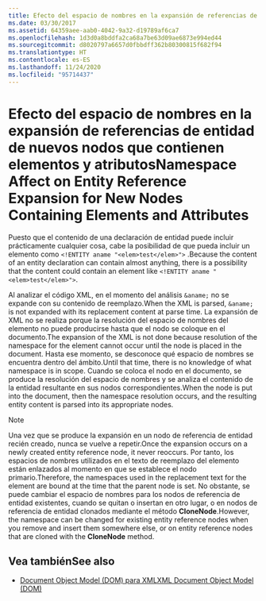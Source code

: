 ```yaml
---
title: Efecto del espacio de nombres en la expansión de referencias de entidad de nuevos nodos que contienen elementos y atributos
ms.date: 03/30/2017
ms.assetid: 64359aee-aab0-4042-9a32-d19789af6ca7
ms.openlocfilehash: 1d3d0a8bddfa2ca68a7be63d09ae6873e994ed44
ms.sourcegitcommit: d8020797a6657d0fbbdff362b80300815f682f94
ms.translationtype: HT
ms.contentlocale: es-ES
ms.lasthandoff: 11/24/2020
ms.locfileid: "95714437"
---
```

# <a name="namespace-affect-on-entity-reference-expansion-for-new-nodes-containing-elements-and-attributes"></a><span data-ttu-id="41bb5-102">Efecto del espacio de nombres en la expansión de referencias de entidad de nuevos nodos que contienen elementos y atributos</span><span class="sxs-lookup"><span data-stu-id="41bb5-102">Namespace Affect on Entity Reference Expansion for New Nodes Containing Elements and Attributes</span></span>

<span data-ttu-id="41bb5-103">Puesto que el contenido de una declaración de entidad puede incluir prácticamente cualquier cosa, cabe la posibilidad de que pueda incluir un elemento como `<!ENTITY aname "<elem>test</elem>">` .</span><span class="sxs-lookup"><span data-stu-id="41bb5-103">Because the content of an entity declaration can contain almost anything, there is a possibility that the content could contain an element like `<!ENTITY aname "<elem>test</elem>">`.</span></span>  
  
 <span data-ttu-id="41bb5-104">Al analizar el código XML, en el momento del análisis `&aname;` no se expande con su contenido de reemplazo.</span><span class="sxs-lookup"><span data-stu-id="41bb5-104">When the XML is parsed, `&aname;` is not expanded with its replacement content at parse time.</span></span> <span data-ttu-id="41bb5-105">La expansión de XML no se realiza porque la resolución del espacio de nombres del elemento no puede producirse hasta que el nodo se coloque en el documento.</span><span class="sxs-lookup"><span data-stu-id="41bb5-105">The expansion of the XML is not done because resolution of the namespace for the element cannot occur until the node is placed in the document.</span></span> <span data-ttu-id="41bb5-106">Hasta ese momento, se desconoce qué espacio de nombres se encuentra dentro del ámbito.</span><span class="sxs-lookup"><span data-stu-id="41bb5-106">Until that time, there is no knowledge of what namespace is in scope.</span></span> <span data-ttu-id="41bb5-107">Cuando se coloca el nodo en el documento, se produce la resolución del espacio de nombres y se analiza el contenido de la entidad resultante en sus nodos correspondientes.</span><span class="sxs-lookup"><span data-stu-id="41bb5-107">When the node is put into the document, then the namespace resolution occurs, and the resulting entity content is parsed into its appropriate nodes.</span></span>  
  
> [!NOTE]
> <span data-ttu-id="41bb5-108">Una vez que se produce la expansión en un nodo de referencia de entidad recién creado, nunca se vuelve a repetir.</span><span class="sxs-lookup"><span data-stu-id="41bb5-108">Once the expansion occurs on a newly created entity reference node, it never reoccurs.</span></span> <span data-ttu-id="41bb5-109">Por tanto, los espacios de nombres utilizados en el texto de reemplazo del elemento están enlazados al momento en que se establece el nodo primario.</span><span class="sxs-lookup"><span data-stu-id="41bb5-109">Therefore, the namespaces used in the replacement text for the element are bound at the time that the parent node is set.</span></span> <span data-ttu-id="41bb5-110">No obstante, se puede cambiar el espacio de nombres para los nodos de referencia de entidad existentes, cuando se quitan o insertan en otro lugar, o en nodos de referencia de entidad clonados mediante el método **CloneNode**.</span><span class="sxs-lookup"><span data-stu-id="41bb5-110">However, the namespace can be changed for existing entity reference nodes when you remove and insert them somewhere else, or on entity reference nodes that are cloned with the **CloneNode** method.</span></span>  
  
## <a name="see-also"></a><span data-ttu-id="41bb5-111">Vea también</span><span class="sxs-lookup"><span data-stu-id="41bb5-111">See also</span></span>

- [<span data-ttu-id="41bb5-112">Document Object Model (DOM) para XML</span><span class="sxs-lookup"><span data-stu-id="41bb5-112">XML Document Object Model (DOM)</span></span>](xml-document-object-model-dom.md)
